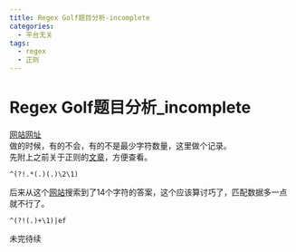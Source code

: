 ```yaml
---
title: Regex Golf题目分析-incomplete
categories:
  - 平台无关
tags:
  - regex
  - 正则
---
```


# Regex Golf题目分析_incomplete

[网站网址](https://alf.nu/RegexGolf)<br/> 做的时候，有的不会，有的不是最少字符数量，这里做个记录。<br/> 先附上之前关于正则的[文章](https://blog.csdn.net/m0_37565736/article/details/80369306)，方便查看。

```
^(?!.*(.)(.)\2\1)

```

后来从这个[网站](https://gist.github.com/Davidebyzero/9221685)搜索到了14个字符的答案，这个应该算讨巧了，匹配数据多一点就不行了。

```
^(?!(.)+\1)|ef

```

未完待续
